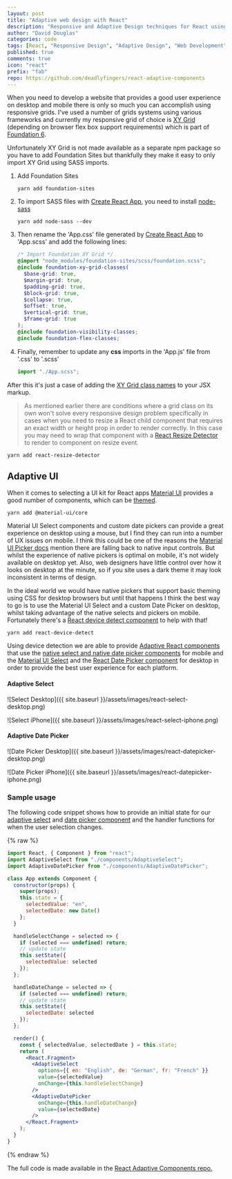 ```yaml
---
layout: post
title: "Adaptive web design with React"
description: "Responsive and Adaptive Design techniques for React using Material UI components for desktop and native select for mobile devices."
author: "David Douglas"
categories: code
tags: [React, "Responsive Design", "Adaptive Design", "Web Development", RWD]
published: true
comments: true
icon: "react"
prefix: "fab"
repo: https://github.com/deadlyfingers/react-adaptive-components
---
```


When you need to develop a website that provides a good user experience on desktop and mobile there is only so much you can accomplish using responsive grids. I've used a number of grids systems using various frameworks and currently my responsive grid of choice is [XY Grid](https://foundation.zurb.com/sites/docs/xy-grid.html) (depending on browser flex box support requirements) which is part of [Foundation 6](https://github.com/zurb/foundation-sites).

Unfortunately XY Grid is not made available as a separate npm package so you have to add Foundation Sites but thankfully they make it easy to only import XY Grid using SASS imports.

1. Add Foundation Sites

   ```shell
   yarn add foundation-sites
   ```

2. To import SASS files with [Create React App](https://github.com/facebook/create-react-app), you need to install [node-sass](https://github.com/sass/node-sass)

   ```shell
   yarn add node-sass --dev
   ```

3. Then rename the 'App.css' file generated by [Create React App](https://github.com/facebook/create-react-app) to 'App.scss' and add the following lines:

   ```scss
   /* Import Foundation XY Grid */
   @import "node_modules/foundation-sites/scss/foundation.scss";
   @include foundation-xy-grid-classes(
     $base-grid: true,
     $margin-grid: true,
     $padding-grid: true,
     $block-grid: true,
     $collapse: true,
     $offset: true,
     $vertical-grid: true,
     $frame-grid: true
   );
   @include foundation-visibility-classes;
   @include foundation-flex-classes;
   ```

4. Finally, remember to update any **css** imports in the 'App.js' file from '.css' to '.scss'

   ```jsx
   import "./App.scss";
   ```

After this it's just a case of adding the [XY Grid class names](https://foundation.zurb.com/sites/docs/xy-grid.html#basics) to your JSX markup.

> As mentioned earlier there are conditions where a grid class on its own won't solve every responsive design problem specifically in cases when you need to resize a React child component that requires an exact width or height prop in order to render correctly. In this case you may need to wrap that component with a [React Resize Detector](https://github.com/maslianok/react-resize-detector) to render to component on resize event.

```shell
yarn add react-resize-detector
```

## Adaptive UI

When it comes to selecting a UI kit for React apps [Material UI](https://material-ui.com/) provides a good number of components, which can be [themed](https://material-ui.com/customization/themes/#theme-provider).

```shell
yarn add @material-ui/core
```

Material UI Select components and custom date pickers can provide a great experience on desktop using a mouse, but I find they can run into a number of UX issues on mobile. I think this could be one of the reasons the [Material UI Picker docs](https://material-ui.com/demos/pickers/) mention there are falling back to native input controls. But whilst the experience of native pickers is optimal on mobile, it's not widely available on desktop yet. Also, web designers have little control over how it looks on desktop at the minute, so if you site uses a dark theme it may look inconsistent in terms of design.

In the ideal world we would have native pickers that support basic theming using CSS for desktop browsers but until that happens I think the best way to go is to use the Material UI Select and a custom Date Picker on desktop, whilst taking advantage of the native selects and pickers on mobile. Fortunately there's a [React device detect component](https://github.com/duskload/react-device-detect) to help with that!

```shell
yarn add react-device-detect
```

Using device detection we are able to provide [Adaptive React components](https://github.com/deadlyfingers/react-adaptive-components) that use the [native select and native date picker components](https://material-ui.com/api/native-select/) for mobile and the [Material UI Select](https://material-ui.com/api/select/) and the [React Date Picker component](react-datepicker) for desktop in order to provide the best user experience for each platform.

#### Adaptive Select

![Select Desktop]({{ site.baseurl }}/assets/images/react-select-desktop.png)

![Select iPhone]({{ site.baseurl }}/assets/images/react-select-iphone.png)

#### Adaptive Date Picker

![Date Picker Desktop]({{ site.baseurl }}/assets/images/react-datepicker-desktop.png)

![Date Picker iPhone]({{ site.baseurl }}/assets/images/react-datepicker-iphone.png)

### Sample usage

The following code snippet shows how to provide an initial state for our [adaptive select](https://github.com/deadlyfingers/react-adaptive-components/blob/master/src/components/AdaptiveSelect.jsx) and [date picker component](https://github.com/deadlyfingers/react-adaptive-components/blob/master/src/components/AdaptiveDatePicker.jsx) and the handler functions for when the user selection changes.

{% raw %}

```jsx
import React, { Component } from "react";
import AdaptiveSelect from "./components/AdaptiveSelect";
import AdaptiveDatePicker from "./components/AdaptiveDatePicker";

class App extends Component {
  constructor(props) {
    super(props);
    this.state = {
      selectedValue: "en",
      selectedDate: new Date()
    };
  }

  handleSelectChange = selected => {
    if (selected === undefined) return;
    // update state
    this.setState({
      selectedValue: selected
    });
  };

  handleDateChange = selected => {
    if (selected === undefined) return;
    // update state
    this.setState({
      selectedDate: selected
    });
  };

  render() {
    const { selectedValue, selectedDate } = this.state;
    return (
      <React.Fragment>
        <AdaptiveSelect
          options={{ en: "English", de: "German", fr: "French" }}
          value={selectedValue}
          onChange={this.handleSelectChange}
        />
        <AdaptiveDatePicker
          onChange={this.handleDateChange}
          value={selectedDate}
        />
      </React.Fragment>
    );
  }
}
```

{% endraw %}

The full code is made available in the [React Adaptive Components repo.](https://github.com/deadlyfingers/react-adaptive-components)
